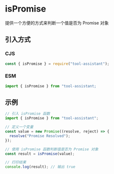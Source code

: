 # isPromise

提供一个方便的方式来判断一个值是否为 Promise 对象

## 引入方式

### CJS

```javascript
const { isPromise } = require("tool-assistant");
```

### ESM

```javascript
import { isPromise } from "tool-assistant;
```

## 示例

```javascript
// 引入 isPromise 函数
import { isPromise } from "tool-assistant";

// 定义一个变量
const value = new Promise((resolve, reject) => {
  resolve("Promise Resolved");
});

// 使用 isPromise 函数判断值是否为 Promise 对象
const result = isPromise(value);

// 打印结果
console.log(result); // 输出 true
```
